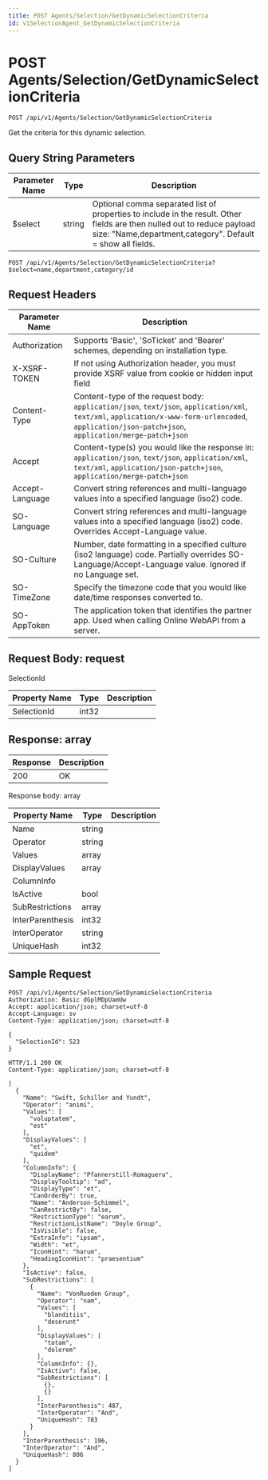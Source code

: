 ```yaml
---
title: POST Agents/Selection/GetDynamicSelectionCriteria
id: v1SelectionAgent_GetDynamicSelectionCriteria
---
```


# POST Agents/Selection/GetDynamicSelectionCriteria

```http
POST /api/v1/Agents/Selection/GetDynamicSelectionCriteria
```

Get the criteria for this dynamic selection.







## Query String Parameters

| Parameter Name | Type |  Description |
|----------------|------|--------------|
| $select | string |  Optional comma separated list of properties to include in the result. Other fields are then nulled out to reduce payload size: "Name,department,category". Default = show all fields. |

```http
POST /api/v1/Agents/Selection/GetDynamicSelectionCriteria?$select=name,department,category/id
```


## Request Headers

| Parameter Name | Description |
|----------------|-------------|
| Authorization  | Supports 'Basic', 'SoTicket' and 'Bearer' schemes, depending on installation type. |
| X-XSRF-TOKEN   | If not using Authorization header, you must provide XSRF value from cookie or hidden input field |
| Content-Type | Content-type of the request body: `application/json`, `text/json`, `application/xml`, `text/xml`, `application/x-www-form-urlencoded`, `application/json-patch+json`, `application/merge-patch+json` |
| Accept         | Content-type(s) you would like the response in: `application/json`, `text/json`, `application/xml`, `text/xml`, `application/json-patch+json`, `application/merge-patch+json` |
| Accept-Language | Convert string references and multi-language values into a specified language (iso2) code. |
| SO-Language | Convert string references and multi-language values into a specified language (iso2) code. Overrides Accept-Language value. |
| SO-Culture | Number, date formatting in a specified culture (iso2 language) code. Partially overrides SO-Language/Accept-Language value. Ignored if no Language set. |
| SO-TimeZone | Specify the timezone code that you would like date/time responses converted to. |
| SO-AppToken | The application token that identifies the partner app. Used when calling Online WebAPI from a server. |

## Request Body: request  

SelectionId 

| Property Name | Type |  Description |
|----------------|------|--------------|
| SelectionId | int32 |  |


## Response: array



| Response | Description |
|----------------|-------------|
| 200 | OK |

Response body: array

| Property Name | Type |  Description |
|----------------|------|--------------|
| Name | string |  |
| Operator | string |  |
| Values | array |  |
| DisplayValues | array |  |
| ColumnInfo |  |  |
| IsActive | bool |  |
| SubRestrictions | array |  |
| InterParenthesis | int32 |  |
| InterOperator | string |  |
| UniqueHash | int32 |  |

## Sample Request

```http!
POST /api/v1/Agents/Selection/GetDynamicSelectionCriteria
Authorization: Basic dGplMDpUamUw
Accept: application/json; charset=utf-8
Accept-Language: sv
Content-Type: application/json; charset=utf-8

{
  "SelectionId": 523
}
```

```http_
HTTP/1.1 200 OK
Content-Type: application/json; charset=utf-8

[
  {
    "Name": "Swift, Schiller and Yundt",
    "Operator": "animi",
    "Values": [
      "voluptatem",
      "est"
    ],
    "DisplayValues": [
      "et",
      "quidem"
    ],
    "ColumnInfo": {
      "DisplayName": "Pfannerstill-Romaguera",
      "DisplayTooltip": "ad",
      "DisplayType": "et",
      "CanOrderBy": true,
      "Name": "Anderson-Schimmel",
      "CanRestrictBy": false,
      "RestrictionType": "earum",
      "RestrictionListName": "Doyle Group",
      "IsVisible": false,
      "ExtraInfo": "ipsam",
      "Width": "et",
      "IconHint": "harum",
      "HeadingIconHint": "praesentium"
    },
    "IsActive": false,
    "SubRestrictions": [
      {
        "Name": "VonRueden Group",
        "Operator": "nam",
        "Values": [
          "blanditiis",
          "deserunt"
        ],
        "DisplayValues": [
          "totam",
          "dolorem"
        ],
        "ColumnInfo": {},
        "IsActive": false,
        "SubRestrictions": [
          {},
          {}
        ],
        "InterParenthesis": 487,
        "InterOperator": "And",
        "UniqueHash": 783
      }
    ],
    "InterParenthesis": 196,
    "InterOperator": "And",
    "UniqueHash": 806
  }
]
```